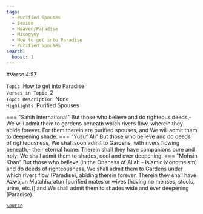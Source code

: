 ```yaml
---
tags:
  - Purified Spouses
  - Sexism
  - Heaven/Paradise
  - Misogyny
  - How to get into Paradise
  - Purified Spouses
search:
  boost: 1 
---
```

#Verse  4:57

`Topic`&nbsp; How to get into Paradise   
`Verses in Topic`&nbsp; 2  
`Topic Description`&nbsp; None    
`Highlights`&nbsp; Purified Spouses   

=== "Sahih International"
    But those who believe and do righteous deeds - We will admit them to gardens beneath which rivers flow, wherein they abide forever. For them therein are purified spouses, and We will admit them to deepening shade.
=== "Yusuf Ali"
    But those who believe and do deeds of righteousness, We shall soon admit to Gardens, with rivers flowing beneath,- their eternal home: Therein shall they have companions pure and holy: We shall admit them to shades, cool and ever deepening.
=== "Mohsin Khan"
    But those who believe (in the Oneness of Allah - Islamic Monotheism) and do deeds of righteousness, We shall admit them to Gardens under which rivers flow (Paradise), abiding therein forever. Therein they shall have Azwajun Mutahharatun [purified mates or wives (having no menses, stools, urine, etc.)] and We shall admit them to shades wide and ever deepening (Paradise).

<a href="https://corpus.quran.com/translation.jsp?chapter= 4&verse=57" target="_blank">`Source`</a>

